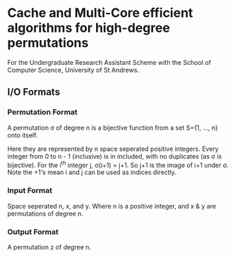 # Cache and Multi-Core efficient algorithms for high-degree permutations

For the Undergraduate Research Assistant Scheme with the School of Computer Science, University of St Andrews.

## I/O Formats

### Permutation Format

A permutation σ of degree n is a bijective function from a set S={1, ..., n} onto itself.

Here they are represented by n space seperated positive integers. Every integer from 0 to n - 1 (inclusive) is in included, with no duplicates (as σ is bijective). For the i<sup>th</sup> integer j, σ(i+1) = j+1. So j+1 is the image of i+1 under σ. Note the +1's mean i and j can be used as indices directly.

### Input Format

Space seperated n, x, and y. Where n is a positive integer, and x & y are permutations of degree n.

### Output Format

A permutation z of degree n.
